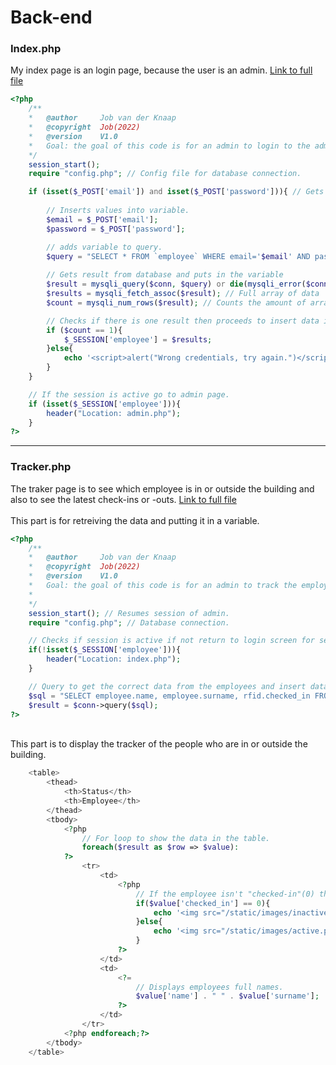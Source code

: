 # Back-end

### Index.php
My index page is an login page, because the user is an admin. [Link to full file]([/individual-project-docker-main/web/index.php](https://gitlab.fdmci.hva.nl/IoT/2022-2023-sep-jan/individual-project/iot-knaapj/-/blob/main/individual-project-docker-main/web/index.php))<br>
``` PHP
<?php
    /**
    *   @author     Job van der Knaap
    *   @copyright  Job(2022)
    *   @version    V1.0
    *   Goal: the goal of this code is for an admin to login to the admin website.
    */
    session_start();
    require "config.php"; // Config file for database connection.

    if (isset($_POST['email']) and isset($_POST['password'])){ // Gets data from the login form.
        
        // Inserts values into variable.
        $email = $_POST['email'];
        $password = $_POST['password'];

        // adds variable to query.
        $query = "SELECT * FROM `employee` WHERE email='$email' AND password='$password'";
         
        // Gets result from database and puts in the variable
        $result = mysqli_query($conn, $query) or die(mysqli_error($conn));
        $results = mysqli_fetch_assoc($result); // Full array of data
        $count = mysqli_num_rows($result); // Counts the amount of arrays retrieved

        // Checks if there is one result then proceeds to insert data into the session, otherwise display error.
        if ($count == 1){
            $_SESSION['employee'] = $results;
        }else{
            echo '<script>alert("Wrong credentials, try again.")</script>';
        }
    }

    // If the session is active go to admin page.
    if (isset($_SESSION['employee'])){
        header("Location: admin.php");
    }
?>
```

---

### Tracker.php
The traker page is to see which employee is in or outside the building and also to see the latest check-ins or -outs. [Link to full file]([/individual-project-docker-main/web/tracker.php](https://gitlab.fdmci.hva.nl/IoT/2022-2023-sep-jan/individual-project/iot-knaapj/-/blob/main/individual-project-docker-main/web/tracker.php))<br><br>
This part is for retreiving the data and putting it in a variable.
``` PHP
<?php
    /**
    *   @author     Job van der Knaap
    *   @copyright  Job(2022)
    *   @version    V1.0
    *   Goal: the goal of this code is for an admin to track the employees to see if they are inside the building and track when the last person checked in or out.
    *
    */
    session_start(); // Resumes session of admin.
    require "config.php"; // Database connection.

    // Checks if session is active if not return to login screen for security.
    if(!isset($_SESSION['employee'])){
        header("Location: index.php");
    }

    // Query to get the correct data from the employees and insert data into to variable.
    $sql = "SELECT employee.name, employee.surname, rfid.checked_in FROM rfid INNER JOIN employee ON rfid.id = employee.rfid_id";
    $result = $conn->query($sql);
?>
```
<br> This part is to display the tracker of the people who are in or outside the building.
``` PHP
    <table>
        <thead>
            <th>Status</th>
            <th>Employee</th>
        </thead>
        <tbody>
            <?php
                // For loop to show the data in the table.
                foreach($result as $row => $value):
            ?>
                <tr>
                    <td>
                        <?php 
                            // If the employee isn't "checked-in"(0) then display red otherwise display green.
                            if($value['checked_in'] == 0){
                                echo '<img src="/static/images/inactive.png" alt="Small red orb to display checked-out personnel.">';
                            }else{
                                echo '<img src="/static/images/active.png" alt="Small green orb to display checked-out personnel.">';
                            }
                        ?>
                    </td>
                    <td>
                        <?=
                            // Displays employees full names.
                            $value['name'] . " " . $value['surname'];
                        ?>
                    </td>
                </tr>
            <?php endforeach;?>
        </tbody>
    </table>
```